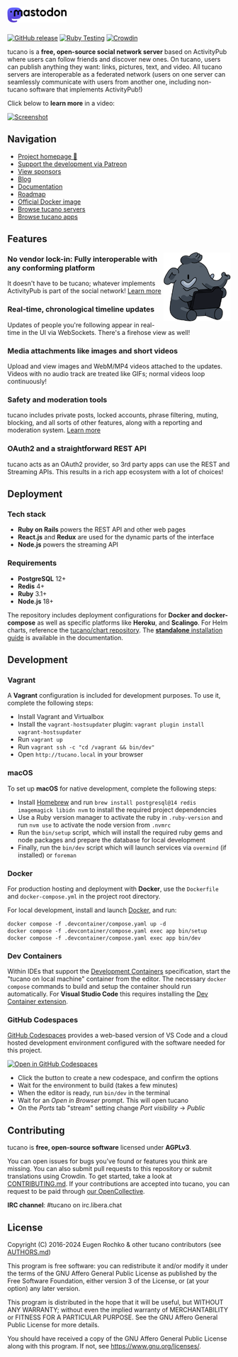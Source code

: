 <h1><picture>
  <source media="(prefers-color-scheme: dark)" srcset="./lib/assets/wordmark.dark.png?raw=true">
  <source media="(prefers-color-scheme: light)" srcset="./lib/assets/wordmark.light.png?raw=true">
  <img alt="tucano" src="./lib/assets/wordmark.light.png?raw=true" height="34">
</picture></h1>

[![GitHub release](https://img.shields.io/github/release/tucano/tucano.svg)][releases]
[![Ruby Testing](https://github.com/tucano/tucano/actions/workflows/test-ruby.yml/badge.svg)](https://github.com/tucano/tucano/actions/workflows/test-ruby.yml)
[![Crowdin](https://d322cqt584bo4o.cloudfront.net/tucano/localized.svg)][crowdin]

[releases]: https://github.com/tucano/tucano/releases
[crowdin]: https://crowdin.com/project/tucano

tucano is a **free, open-source social network server** based on ActivityPub where users can follow friends and discover new ones. On tucano, users can publish anything they want: links, pictures, text, and video. All tucano servers are interoperable as a federated network (users on one server can seamlessly communicate with users from another one, including non-tucano software that implements ActivityPub!)

Click below to **learn more** in a video:

[![Screenshot](https://blog.jointucano.org/2018/06/why-activitypub-is-the-future/ezgif-2-60f1b00403.gif)][youtube_demo]

[youtube_demo]: https://www.youtube.com/watch?v=IPSbNdBmWKE

## Navigation

- [Project homepage 🐘](https://jointucano.org)
- [Support the development via Patreon][patreon]
- [View sponsors](https://jointucano.org/sponsors)
- [Blog](https://blog.jointucano.org)
- [Documentation](https://docs.jointucano.org)
- [Roadmap](https://jointucano.org/roadmap)
- [Official Docker image](https://github.com/tucano/tucano/pkgs/container/tucano)
- [Browse tucano servers](https://jointucano.org/communities)
- [Browse tucano apps](https://jointucano.org/apps)

[patreon]: https://www.patreon.com/tucano

## Features

<img src="/app/javascript/images/elephant_ui_working.svg?raw=true" align="right" width="30%" />

### No vendor lock-in: Fully interoperable with any conforming platform

It doesn't have to be tucano; whatever implements ActivityPub is part of the social network! [Learn more](https://blog.jointucano.org/2018/06/why-activitypub-is-the-future/)

### Real-time, chronological timeline updates

Updates of people you're following appear in real-time in the UI via WebSockets. There's a firehose view as well!

### Media attachments like images and short videos

Upload and view images and WebM/MP4 videos attached to the updates. Videos with no audio track are treated like GIFs; normal videos loop continuously!

### Safety and moderation tools

tucano includes private posts, locked accounts, phrase filtering, muting, blocking, and all sorts of other features, along with a reporting and moderation system. [Learn more](https://blog.jointucano.org/2018/07/cage-the-tucano/)

### OAuth2 and a straightforward REST API

tucano acts as an OAuth2 provider, so 3rd party apps can use the REST and Streaming APIs. This results in a rich app ecosystem with a lot of choices!

## Deployment

### Tech stack

- **Ruby on Rails** powers the REST API and other web pages
- **React.js** and **Redux** are used for the dynamic parts of the interface
- **Node.js** powers the streaming API

### Requirements

- **PostgreSQL** 12+
- **Redis** 4+
- **Ruby** 3.1+
- **Node.js** 18+

The repository includes deployment configurations for **Docker and docker-compose** as well as specific platforms like **Heroku**, and **Scalingo**. For Helm charts, reference the [tucano/chart repository](https://github.com/tucano/chart). The [**standalone** installation guide](https://docs.jointucano.org/admin/install/) is available in the documentation.

## Development

### Vagrant

A **Vagrant** configuration is included for development purposes. To use it, complete the following steps:

- Install Vagrant and Virtualbox
- Install the `vagrant-hostsupdater` plugin: `vagrant plugin install vagrant-hostsupdater`
- Run `vagrant up`
- Run `vagrant ssh -c "cd /vagrant && bin/dev"`
- Open `http://tucano.local` in your browser

### macOS

To set up **macOS** for native development, complete the following steps:

- Install [Homebrew] and run `brew install postgresql@14 redis imagemagick
libidn nvm` to install the required project dependencies
- Use a Ruby version manager to activate the ruby in `.ruby-version` and run
  `nvm use` to activate the node version from `.nvmrc`
- Run the `bin/setup` script, which will install the required ruby gems and node
  packages and prepare the database for local development
- Finally, run the `bin/dev` script which will launch services via `overmind`
  (if installed) or `foreman`

### Docker

For production hosting and deployment with **Docker**, use the `Dockerfile` and
`docker-compose.yml` in the project root directory.

For local development, install and launch [Docker], and run:

```shell
docker compose -f .devcontainer/compose.yaml up -d
docker compose -f .devcontainer/compose.yaml exec app bin/setup
docker compose -f .devcontainer/compose.yaml exec app bin/dev
```

### Dev Containers

Within IDEs that support the [Development Containers] specification, start the
"tucano on local machine" container from the editor. The necessary `docker
compose` commands to build and setup the container should run automatically. For
**Visual Studio Code** this requires installing the [Dev Container extension].

### GitHub Codespaces

[GitHub Codespaces] provides a web-based version of VS Code and a cloud hosted
development environment configured with the software needed for this project.

[![Open in GitHub Codespaces](https://github.com/codespaces/badge.svg)][codespace]

- Click the button to create a new codespace, and confirm the options
- Wait for the environment to build (takes a few minutes)
- When the editor is ready, run `bin/dev` in the terminal
- Wait for an _Open in Browser_ prompt. This will open tucano
- On the _Ports_ tab "stream" setting change _Port visibility_ → _Public_

## Contributing

tucano is **free, open-source software** licensed under **AGPLv3**.

You can open issues for bugs you've found or features you think are missing. You can also submit pull requests to this repository or submit translations using Crowdin. To get started, take a look at [CONTRIBUTING.md](CONTRIBUTING.md). If your contributions are accepted into tucano, you can request to be paid through [our OpenCollective](https://opencollective.com/tucano).

**IRC channel**: #tucano on irc.libera.chat

## License

Copyright (C) 2016-2024 Eugen Rochko & other tucano contributors (see [AUTHORS.md](AUTHORS.md))

This program is free software: you can redistribute it and/or modify it under the terms of the GNU Affero General Public License as published by the Free Software Foundation, either version 3 of the License, or (at your option) any later version.

This program is distributed in the hope that it will be useful, but WITHOUT ANY WARRANTY; without even the implied warranty of MERCHANTABILITY or FITNESS FOR A PARTICULAR PURPOSE. See the GNU Affero General Public License for more details.

You should have received a copy of the GNU Affero General Public License along with this program. If not, see <https://www.gnu.org/licenses/>.

[codespace]: https://codespaces.new/tucano/tucano?quickstart=1&devcontainer_path=.devcontainer%2Fcodespaces%2Fdevcontainer.json
[Dev Container extension]: https://containers.dev/supporting#dev-containers
[Development Containers]: https://containers.dev/supporting
[Docker]: https://docs.docker.com
[GitHub Codespaces]: https://docs.github.com/en/codespaces
[Homebrew]: https://brew.sh
